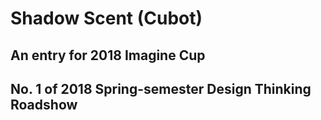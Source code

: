 # Shadow Scent (Cubot)

## An entry for 2018 Imagine Cup

## No. 1 of 2018 Spring-semester Design Thinking Roadshow
